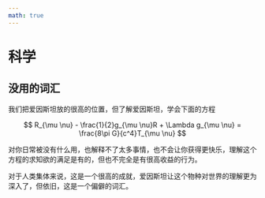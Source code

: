 ```yaml
---
math: true
---
```


# 科学

## 没用的词汇

我们把爱因斯坦放的很高的位置，但了解爱因斯坦，学会下面的方程

$$
R_{\mu \nu} - \frac{1}{2}g_{\mu \nu}R + \Lambda g_{\mu \nu} = \frac{8\pi G}{c^4}T_{\mu \nu}
$$

对你日常被没有什么用，也解释不了太多事情，也不会让你获得更快乐，理解这个方程的求知欲的满足是有的，但也不完全是有很高收益的行为。

对于人类集体来说，这是一个很高的成就，爱因斯坦让这个物种对世界的理解更为深入了，但依旧，这是一个偏僻的词汇。


